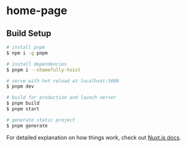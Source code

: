 # home-page

## Build Setup

```bash
# install pnpm
$ npm i -g pnpm

# install dependencies
$ pnpm i --shamefully-hoist

# serve with hot reload at localhost:3000
$ pnpm dev

# build for production and launch server
$ pnpm build
$ pnpm start

# generate static project
$ pnpm generate
```

For detailed explanation on how things work, check out [Nuxt.js docs](https://nuxtjs.org).
